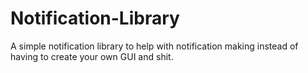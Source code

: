 # Notification-Library
A simple notification library to help with notification making instead of having to create your own GUI and shit.
